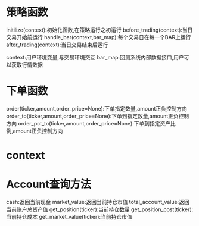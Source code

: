 # 策略函数
initilize(context):初始化函数,在策略运行之初运行
before_trading(context):当日交易开始前运行
handle_bar(context,bar_map):每个交易日在每一个BAR上运行
after_trading(context):当日交易结束后运行

context:用户环境变量,与交易环境交互
bar_map:回测系统内部数据接口,用户可以获取行情数据

# 下单函数
order(ticker,amount,order_price=None):下单指定数量,amount正负控制方向
order_to(ticker,amount,order_price=None):下单到指定数量,amount正负控制方向
order_pct_to(ticker,amount,order_price=None):下单到指定资产比例,amount正负控制方向

# context

# Account查询方法
cash:返回当前现金
market_value:返回当前持仓市值
total_account_value:返回当前账户总资产值
get_position(ticker):当前持仓数量
get_position_cost(ticker):当前持仓成本
get_market_value(ticker):当前持仓市值

